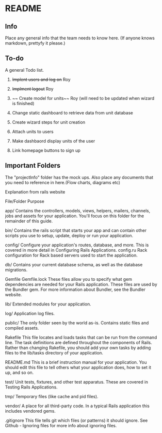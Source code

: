# README

## Info

Place any general info that the team needs to know here. (If anyone knows markdown, prettyfy it please.)

## To-do

A general Todo list.

1. ~~Implent users and log on~~ Roy

2. ~~Implment logout~~ Roy

3. ~~ Create model for units~~ Roy (will need to be updated when wizard is finished)

4. Change static dashboard to retrieve data from unit database

4. Create wizard steps for unit creation

4. Attach units to users

4. Make dashbaord display units of the user

5. Link homepage buttons to sign up


## Important Folders

The "projectInfo" folder has the mock ups. Also place any documents that you need to reference in here.(Flow charts, diagrams etc)


Explanation from rails website

File/Folder	Purpose

app/	Contains the controllers, models, views, helpers, mailers, channels, jobs and assets for your application. You'll focus on this folder for the remainder of this guide.

bin/	Contains the rails script that starts your app and can contain other scripts you use to setup, update, deploy or run your application.

config/	Configure your application's routes, database, and more. This is covered in more detail in Configuring Rails Applications.
config.ru	Rack configuration for Rack based servers used to start the application.

db/	Contains your current database schema, as well as the database migrations.

Gemfile
Gemfile.lock	These files allow you to specify what gem dependencies are needed for your Rails application. These files are used by the Bundler gem. For more information about Bundler, see the Bundler website.

lib/	Extended modules for your application.

log/	Application log files.

public/	The only folder seen by the world as-is. Contains static files and compiled assets.

Rakefile	This file locates and loads tasks that can be run from the command line. The task definitions are defined throughout the components of Rails. Rather than changing Rakefile, you should add your own tasks by adding files to the lib/tasks directory of your application.

README.md	This is a brief instruction manual for your application. You should edit this file to tell others what your application does, how to set it up, and so on.

test/	Unit tests, fixtures, and other test apparatus. These are covered in Testing Rails Applications.

tmp/	Temporary files (like cache and pid files).

vendor/	A place for all third-party code. In a typical Rails application this includes vendored gems.

.gitignore	This file tells git which files (or patterns) it should ignore. See Github - Ignoring files for more info about ignoring files.

